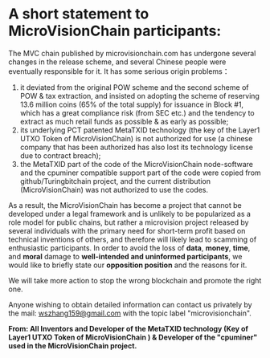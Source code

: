 # A short statement to MicroVisionChain participants: 

The MVC chain published by microvisionchain.com has undergone several changes in the release scheme, and several Chinese people were eventually responsible for it. It has some serious origin problems：

1) it deviated from the original POW scheme and the second scheme of POW & tax extraction, and insisted on adopting the scheme of reserving 13.6 million coins (65% of the total supply) for issuance in Block #1, which has a great compliance risk (from SEC etc.) and the tendency to extract as much retail funds as possible & as early as possible;
3) its underlying PCT patented MetaTXID technology (the key of the Layer1 UTXO Token of MicroVisionChain) is not authorized for use (a chinese company that has been authorized has also lost its technology license due to contract breach);
4) the MetaTXID part of the code of the MicroVisionChain node-software and the cpuminer compatible support part of the code were copied from github/Turingbitchain project, and the current distribution (MicroVisionChain) was not authorized to use the codes.

As a result, the MicroVisionChain has become a project that cannot be developed under a legal framework and is unlikely to be popularized as a role model for public chains, but rather a microvision project released by several individuals with the primary need for short-term profit based on technical inventions of others, and therefore will likely lead to scamming of enthusiastic participants. In order to avoid the loss of **data**, **money**, **time**, and **moral** damage to **well-intended and uninformed participants**, we would like to briefly state our **opposition position** and the reasons for it.

We will take more action to stop the wrong blockchain and promote the right one.

Anyone wishing to obtain detailed information can contact us privately by the mail: wszhang159@gmail.com with the topic label "microvisionchain".


**From: All Inventors and Developer of the MetaTXID technology (Key of Layer1 UTXO Token of MicroVisionChain ) & Developer of the "cpuminer" used in the MicroVisionChain project.**
